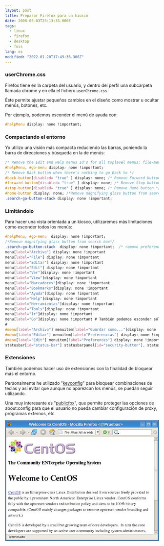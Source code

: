 ```yaml
---
layout: post
title: Preparar Firefox para un kiosco
date: 2008-05-03T23:13:33.000Z
tags:
  - linux
  - firefox
  - desktop
  - foss
lang: es
modified: "2022-01-20T17:49:36.306Z"
---
```


### userChrome.css

Firefox tiene en la carpeta del usuario, y dentro del perfil una subcarpeta llamada chrome y en ella el fichero `userChrome.css`

Éste permite ajustar pequeños cambios en el diseño como mostrar u ocultar menús, botones, etc.

Por ejemplo, podemos esconder el menú de ayuda con:

```css
#helpMenu display: none !important;
```

### Compactando el entorno

Yo utilizo una visión más compacta reduciendo las barras, poniendo la barra de direcciones y búsqueda en la de menús:

```css
/* Remove the Edit and Help menus Id's for all toplevel menus: file-menu, edit-menu, view-menu, go-menu, bookmarks-menu, tools-menu, helpMenu */
#helpMenu, #go-menu display: none !important;
/* Remove Back button when there's nothing to go Back to */
#back-button[disabled= "true" ] display: none; /* Remove Forward button when there's nothing to go Forward to */
#forward-button[disabled= "true" ] display: none; /* Remove Stop button when there's nothing to Stop */
#stop-button[disabled= "true" ] display: none; /* Remove Home button */
#home-button display: none; /*Remove magnifying glass button from search box*/
.search-go-button-stack display: none !important;
```

### Limitándolo

Para hacer una vista orientada a un kiosco, utilizaremos más limitaciones como esconder todos los menús:

```css
#helpMenu, #go-menu  display: none !important;
/*Remove magnifying glass button from search box*/
.search-go-button-stack  display: none !important;  /* remove preferences from edit menu */
menu[label="Archivo"] display: none !important
menu[label="File"] display: none !important
menu[label="Editar"] display: none !important
menu[label="Edit"] display: none !important
menu[label="Ver"]display: none !important
menu[label="View"]display: none !important
menu[label="Marcadores"]display: none !important
menu[label="Bookmarks"]display: none !important
menu[label="Ayuda"]display: none !important
menu[label="Help"]display: none !important
menu[label="Herramientas"]display: none !important
menu[label="Tools"]display: none !important
menu[label="Ir"]display: none !important
menu[label="Go"]display: none !important # También podemos esconder sólo algunos elementos
#
#menu[label="Archivo"] menuitem[label="Guardar como..."]display: none !important
#menu[label="Editar"] menuitem[label="Preferencias"] display: none !important
#menu[label="Edit"] menuitem[label="Preferences"] display: none !important /* disable statusbar updates */
statusbar[id="status-bar"] statusbarpanel[id="security-button"], statusbarpanel[id="page-report-button"], statusbarpanel[id="page-theme-button"], statusbarpanel[id="statusbar-updates"]  display: none !important
```

### Extensiones

También podemos hacer uso de extensiones con la finalidad de bloquear más el entorno.

Personalmente he utilizado "[keyconfig](https://addons.mozilla.org/es-ES/firefox/addon/6105)" para bloquear combinaciones de teclas y así evitar que aunque no aparezcan los menús, se puedan seguir utilizando.

Una muy interesante es "[publicfox](https://addons.mozilla.org/es-ES/firefox/addon/3911)", que permite proteger las opciones de about:config para que el usuario no pueda cambiar configuración de proxy, programas externos, etc

![Firefox limitado](firefox-reducido.jpg)
